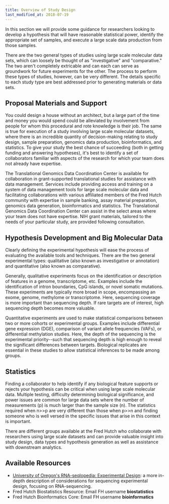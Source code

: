 ```yaml
---
title: Overview of Study Design
last_modified_at: 2018-07-19
---
```

In this section we will provide some guidance for researchers looking to develop a hypothesis that will have reasonable statistical power, identify the appropriate set of samples, and execute a large scale data production from those samples.  

There are the two general types of studies using large scale molecular data sets, which can loosely be thought of as "investigative" and "comparative."  The two aren't completely extricable and can each can serve as groundwork for future experiments for the other.  The process to perform these types of studies, however, can be very different.  The details specific to each study type are best addressed prior to generating materials or data sets.  

## Proposal Materials and Support
You could design a house without an architect, but a large part of the time and money you would spend could be alleviated by involvement from people for whom this procedural and rote knowledge is their job.  The same is true for execution of a study involving large scale molecular datasets, where there is an incredible quantity of decision-making relating to study design, sample preparation, genomics data production, bioinformatics, and statistics. To give your study the best chance of succeeding (both in getting funding and answering hypotheses), it's best to identify a set of collaborators familiar with aspects of the research for which your team does not already have expertise.  

The Translational Genomics Data Coordination Center is available for collaboration in grant-supported translational studies for assistance with data management.  Services include providing access and training on a system of data management tools for large scale molecular data and facilitating collaborations with various affiliated members of the Fred Hutch community with expertise in sample banking, assay material preparation, genomics data generation, bioinformatics and statistics.  The Translational Genomics Data Coordination Center can assist in the select areas where your team does not have expertise.  NIH grant materials, tailored to the needs of your particular study, are provided following consultation.

## Hypothesis Development and Big Molecular Data
Clearly defining the experimental hypothesis will ease the process of evaluating the available tools and techniques.  There are the two general experimental types: qualitative (also known as investigative or annotation) and quantitative (also known as comparative).

Generally, qualitative experiments focus on the identification or description of features in a genome, transcriptome, etc.  Examples include the identification of intron boundaries, CpG islands, or novel somatic mutations.  These experiments are typically more broad in scope, encompassing an exome, genome, methylome or transcriptome.  Here, sequencing coverage is more important than sequencing depth. If rare targets are of interest, high sequencing depth becomes more valuable.  

Quantitative experiments are used to make statistical comparisons between two or more cohorts or experimental groups.  Examples include differential gene expression (DGE), comparison of variant allele frequencies (VAFs), or differential methylation studies.  Here, the depth of the sequencing is the experimental priority--such that sequencing depth is high enough to reveal the significant differences between targets. Biological replicates are essential in these studies to allow statistical inferences to be made among groups.

## Statistics
Finding a collaborator to help identify if any biological feature supports or rejects your hypothesis can be critical when using large scale molecular data.  Multiple testing, difficulty determining biological significance, and power issues are common for large data sets where the number of measurements (p) is much larger than the sample size (n).  The statistics required when n>>p are very different than those when p>>n and finding someone who is well versed in the specific issues that arise in this context is important.  

There are different groups available at the Fred Hutch who collaborate with researchers using large scale datasets and can provide valuable insight into study design, data types and hypothesis generation as well as assistance with downstream analytics.  

## Available Resources
  - [University of Oregon's RNA-seqlopedia: Experimental Design](https://rnaseq.uoregon.edu/#exp-design-experimental-objectives): a more in-depth description of considerations for sequencing experimental design, focusing on RNA-sequencing.
  - Fred Hutch Biostatistics Resource: Email FH username **biostatistics**
  - Fred Hutch Bioinformatics Core:  Email FH username **bioinformatics**
